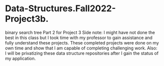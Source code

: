 # Data-Structures.Fall2022-Project3b.

binary search tree Part 2 for Project 3
Side note: I might have not done the best in this class but I took time with my professor to gain assistance and fully understand these projects. 
These completed projects were done on my own time and show that I am capable of completing challenging work. 
Also: I will be privatizing these data structure repositories after I gain the status of my application.
